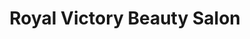 ---
title: "Royal Victory Beauty Salon"
url: /accra/royal-victory-beauty-salon/
shop: hairdresser
---